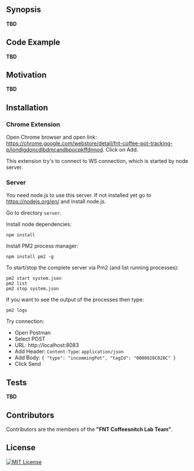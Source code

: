 ## Synopsis

**TBD**

## Code Example

**TBD**

## Motivation

**TBD**

## Installation

### Chrome Extension
Open Chrome browser and open link: https://chrome.google.com/webstore/detail/fnt-coffee-pot-tracking-p/iondigdoncdlbdmcandbpocpkffdnnod.
Click on Add.

This extension try's to connect to WS connection, which is started by node server.

### Server 
You need node.js to use this server. If not installed yet go to https://nodejs.org/en/ and install node.js. 

Go to directory `server`.

Install node dependencies: 
```
npm install
```

Install PM2 process manager:
```
npm install pm2 -g
```

To start/stop the complete server via Pm2 (and list running processes):

```
pm2 start system.json
pm2 list
pm2 stop system.json
```

If you want to see the output of the processes then type:
```
pm2 logs 
```

Try connection: 
* Open Postman
* Select POST
* URL: http://localhost:8083
* Add Header: `Content-Type`: `application/json`
* Add Body: ```{
  "type": "incommingPot",
  "tagId": "0000028C028C"
}```
* Click Send



## Tests

**TBD**

## Contributors

Contributors are the members of the **"FNT Coffeesnitch Lab Team"**.

## License

[![MIT License](http://img.shields.io/badge/license-MIT-green.svg) ](./LICENSE)

